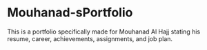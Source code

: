 # Mouhanad-sPortfolio
This is a portfolio specifically made for Mouhanad Al Hajj stating his resume, career, achievements, assignments, and job plan.
